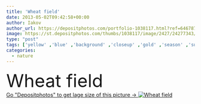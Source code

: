 ```yaml
---
title: 'Wheat field'
date: 2013-05-02T09:42:58+00:00
author: Iakov
author_url: https://depositphotos.com/portfolio-1038117.html?ref=64678756
image: https://st.depositphotos.com/thumbs/1038117/image/2427/24277343/api_thumb_450.jpg?forcejpeg=true
type: "post"
tags: ['yellow' ,'blue' ,'background' ,'closeup' ,'gold' ,'season' ,'summer' ,'grass' ,'sun' ,'field' ,'scene' ,'nature' ,'growth' ,'plant' ,'rural' ,'autumn' ,'sunny' ,'golden' ,'grow' ,'health' ,'healthy' ,'natural' ,'seed' ,'food' ,'baking' ,'crop' ,'ripe' ,'stem' ,'harvest' ,'landscape' ,'farm' ,'agriculture' ,'corn' ,'countryside' ,'grain' ,'wheat' ,'harvesting' ,'farming' ,'agricultural' ,'dry' ,'bread' ,'cereal' ,'cultivated' ,'ear' ,'straw' ,'barley' ,'fields' ,'spike' ,'campo' ,'rye' ]
categories: 
  - nature
---
```

<div aling="center">
            <font size="60"> Wheat field</font>   
</div>
<div>
    <a href='https://st.depositphotos.com/thumbs/1038117/image/2427/24277343/api_thumb_450.jpg?forcejpeg=true?ref=64678756' target=_blank > Go "Depositphotos" to get lage size of this picture ->
        <img href='https://st.depositphotos.com/thumbs/1038117/image/2427/24277343/api_thumb_450.jpg?forcejpeg=true?ref=64678756' src='https://st.depositphotos.com/1038117/2427/i/950/depositphotos_24277343-stock-photo-wheat-field.jpg?forcejpeg=true' alt='Wheat field' >
    </a>
</div>
